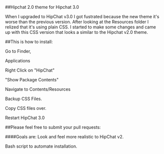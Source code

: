 ##Hipchat 2.0 theme for Hipchat 3.0


When I upgraded to HipChat v3.0 I got fustrated because the new theme it's worse than the previous version. After looking at the Resources folder I relized that it's using plain CSS. I started to make some changes and came up with this CSS version that looks a similar to the Hipchat v2.0 theme.

##This is how to install:


Go to Finder,

Applications

Right Click on "HipChat"

"Show Package Contents"

Navigate to Contents/Resources

Backup CSS Files.

Copy CSS files over.

Restart HipChat 3.0


##Please feel free to submit your pull requests:

####Goals are: 
Look and feel more realistic to HipChat v2.

Bash script to automate installation. 
